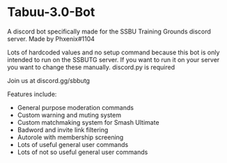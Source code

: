 # Tabuu-3.0-Bot
A discord bot specifically made for the SSBU Training Grounds discord server. Made by Phxenix#1104

Lots of hardcoded values and no setup command because this bot is only intended to run on the SSBUTG server. If you want to run it on your server you want to change these manually. discord.py is required

Join us at discord.gg/sbbutg

Features include:
- General purpose moderation commands
- Custom warning and muting system
- Custom matchmaking system for Smash Ultimate
- Badword and invite link filtering
- Autorole with membership screening
- Lots of useful general user commands
- Lots of not so useful general user commands
